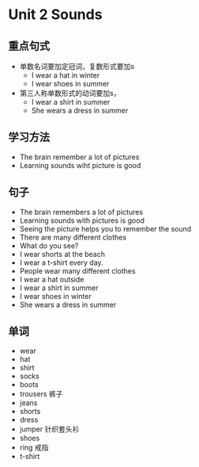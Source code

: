 # Unit 2 Sounds

## 重点句式

- 单数名词要加定冠词，复数形式要加s
  - I wear a hat in winter
  - I wear shoes in summer
- 第三人称单数形式的动词要加s，    
  - I wear a shirt in summer
  - She wears a dress in summer

## 学习方法

- The brain remember a lot of pictures
- Learning sounds wiht picture is good

## 句子

- The brain remembers a lot of pictures
- Learning sounds with pictures is good
- Seeing the picture helps you to remember the sound
- There are many different clothes
- What do you see?
- I wear shorts at the beach
- I wear a t-shirt every day.
- People wear many different clothes
- I wear a hat outside
- I wear a shirt in summer
- I wear shoes in winter
- She wears a dress in summer

## 单词

- wear
- hat 
- shirt
- socks
- boots
- trousers   裤子
- jeans
- shorts
- dress
- jumper  针织套头衫
- shoes
- ring  戒指
- t-shirt